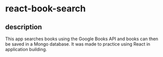 # react-book-search

## description

This app searches books using the Google Books API and books can then be saved in a Mongo database.  It was made to practice using React in application building.
